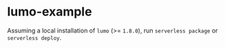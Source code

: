# lumo-example

Assuming a local installation of `lumo` (>= `1.8.0`), run `serverless package` or `serverless deploy`.
